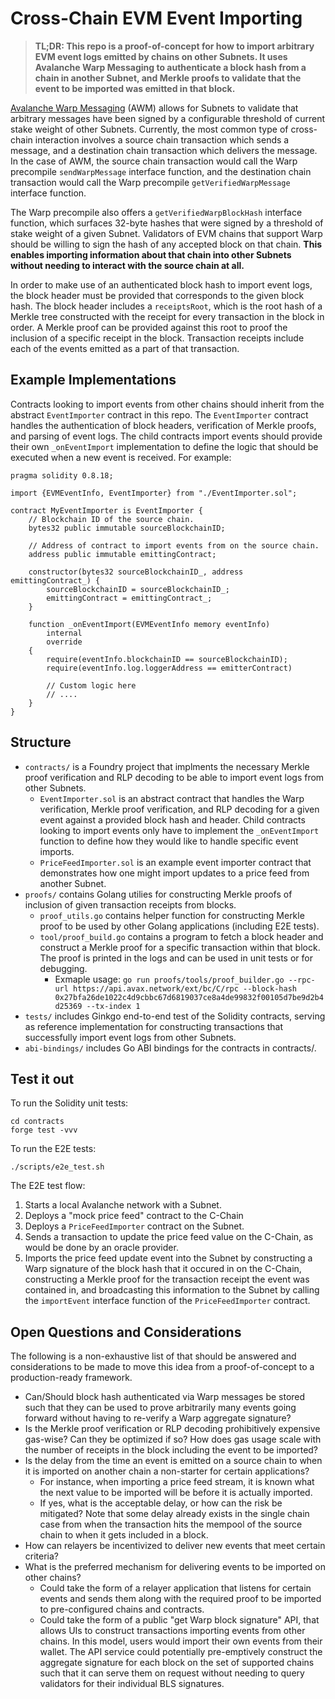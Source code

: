 # Cross-Chain EVM Event Importing

> **TL;DR: This repo is a proof-of-concept for how to import arbitrary EVM event logs emitted by chains on other Subnets. It uses Avalanche Warp Messaging to authenticate a block hash from a chain in another Subnet, and Merkle proofs to validate that the event to be imported was emitted in that block.**

[Avalanche Warp Messaging](https://docs.avax.network/build/cross-chain/awm/overview) (AWM) allows for Subnets to validate that arbitrary messages have been signed by a configurable threshold of current stake weight of other Subnets. Currently, the most common type of cross-chain interaction involves a source chain transaction which sends a message, and a destination chain transaction which delivers the message. In the case of AWM, the source chain transaction would call the Warp precompile `sendWarpMessage` interface function, and the destination chain transaction would call the Warp precompile `getVerifiedWarpMessage` interface function.

The Warp precompile also offers a `getVerifiedWarpBlockHash` interface function, which surfaces 32-byte hashes that were signed by a threshold of stake weight of a given Subnet. Validators of EVM chains that support Warp should be willing to sign the hash of any accepted block on that chain. **This enables importing information about that chain into other Subnets without needing to interact with the source chain at all.**

In order to make use of an authenticated block hash to import event logs, the block header must be provided that corresponds to the given block hash. The block header includes a `receiptsRoot`, which is the root hash of a Merkle tree constructed with the receipt for every transaction in the block in order. A Merkle proof can be provided against this root to proof the inclusion of a specific receipt in the block. Transaction receipts include each of the events emitted as a part of that transaction.

## Example Implementations
Contracts looking to import events from other chains should inherit from the abstract `EventImporter` contract in this repo. The `EventImporter` contract handles the authentication of block headers, verification of Merkle proofs, and parsing of event logs. The child contracts import events should provide their own `_onEventImport` implementation to define the logic that should be executed when a new event is received. For example:
```solidity
pragma solidity 0.8.18;

import {EVMEventInfo, EventImporter} from "./EventImporter.sol";

contract MyEventImporter is EventImporter {
    // Blockchain ID of the source chain.
    bytes32 public immutable sourceBlockchainID;

    // Address of contract to import events from on the source chain.
    address public immutable emittingContract;

    constructor(bytes32 sourceBlockchainID_, address emittingContract_) {
        sourceBlockchainID = sourceBlockchainID_;
        emittingContract = emittingContract_;
    }

    function _onEventImport(EVMEventInfo memory eventInfo)
        internal
        override
    {
        require(eventInfo.blockchainID == sourceBlockchainID);
        require(eventInfo.log.loggerAddress == emitterContract)

        // Custom logic here
        // ....
    }
}

```

## Structure
- `contracts/` is a Foundry project that implments the necessary Merkle proof verification and RLP decoding to be able to import event logs from other Subnets.
    - `EventImporter.sol` is an abstract contract that handles the Warp verification, Merkle proof verification, and RLP decoding for a given event against a provided block hash and header. Child contracts looking to import events only have to implement the `_onEventImport` function to define how they would like to handle specific event imports.
    - `PriceFeedImporter.sol` is an example event importer contract that demonstrates how one might import updates to a price feed from another Subnet.
- `proofs/` contains Golang utilies for constructing Merkle proofs of inclusion of given transaction receipts from blocks.
    - `proof_utils.go` contains helper function for constructing Merkle proof to be used by other Golang applications (including E2E tests).
    - `tool/proof_build.go` contains a program to fetch a block header and construct a Merkle proof for a specific transaction within that block. The proof is printed in the logs and can be used in unit tests or for debugging.
        - Exmaple usage: `go run proofs/tools/proof_builder.go --rpc-url https://api.avax.network/ext/bc/C/rpc --block-hash 0x27bfa26de1022c4d9cbbc67d6819037ce8a4de99832f00105d7be9d2b4d25369 --tx-index 1`
- `tests/` includes Ginkgo end-to-end test of the Solidity contracts, serving as reference implementation for constructing transactions that successfully import event logs from other Subnets.
- `abi-bindings/` includes Go ABI bindings for the contracts in contracts/.

## Test it out
To run the Solidity unit tests:
```
cd contracts
forge test -vvv
```
To run the E2E tests:
```
./scripts/e2e_test.sh
```
The E2E test flow:
1. Starts a local Avalanche network with a Subnet.
2. Deploys a "mock price feed" contract to the C-Chain
3. Deploys a `PriceFeedImporter` contract on the Subnet. 
4. Sends a transaction to update the price feed value on the C-Chain, as would be done by an oracle provider. 
5. Imports the price feed update event into the Subnet by constructing a Warp signature of the block hash that it occured in on the C-Chain, constructing a Merkle proof for the transaction receipt the event was contained in, and broadcasting this information to the Subnet by calling the `importEvent` interface function of the `PriceFeedImporter` contract.

## Open Questions and Considerations
The following is a non-exhaustive list of that should be answered and considerations to be made to move this idea from a proof-of-concept to a production-ready framework.
- Can/Should block hash authenticated via Warp messages be stored such that they can be used to prove arbitrarily many events going forward without having to re-verify a Warp aggregate signature?
- Is the Merkle proof verification or RLP decoding prohibitively expensive gas-wise? Can they be optimized if so? How does gas usage scale with the number of receipts in the block including the event to be imported?
- Is the delay from the time an event is emitted on a source chain to when it is imported on another chain a non-starter for certain applications? 
    - For instance, when importing a price feed stream, it is known what the next value to be imported will be before it is actually imported.
    - If yes, what is the acceptable delay, or how can the risk be mitigated? Note that some delay already exists in the single chain case from when the transaction hits the mempool of the source chain to when it gets included in a block.
- How can relayers be incentivized to deliver new events that meet certain criteria?
- What is the preferred mechanism for delivering events to be imported on other chains?
    - Could take the form of a relayer application that listens for certain events and sends them along with the required proof to be imported to pre-configured chains and contracts.
    - Could take the form of a public "get Warp block signature" API, that allows UIs to construct transactions importing events from other chains. In this model, users would import their own events from their wallet. The API service could potentially pre-emptively construct the aggregate signature for each block on the set of supported chains such that it can serve them on request without needing to query validators for their individual BLS signatures.
